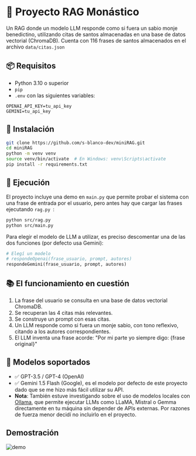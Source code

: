 # 🧘 Proyecto RAG Monástico

Un RAG donde un modelo LLM responde como si fuera un sabio monje benedictino, utilizando citas de santos almacenadas en una base de datos vectorial (ChromaDB). Cuenta con 116 frases de santos almacenados en el archivo `data/citas.json`

## 📦 Requisitos

- Python 3.10 o superior
- `pip`
- `.env` con las siguientes variables:
```
OPENAI_API_KEY=tu_api_key
GEMINI=tu_api_key
````

## 🔧 Instalación

```bash
git clone https://github.com/s-blanco-dev/miniRAG.git
cd miniRAG
python -m venv venv
source venv/bin/activate  # En Windows: venv\Scripts\activate
pip install -r requirements.txt
````

## 🚀 Ejecución

El proyecto incluye una demo en `main.py` que permite probar el sistema con una frase de entrada por el usuario, pero antes hay que cargar las frases ejecutando `rag.py `:

```bash
python src/rag.py
python src/main.py
```

Para elegir el modelo de LLM a utilizar, es preciso descomentar una de las dos funciones (por defecto usa Gemini):

```python
# Elegí un modelo
# respondeOpenai(frase_usuario, prompt, autores)
respondeGemini(frase_usuario, prompt, autores)
```

## 📚 El funcionamiento en cuestión

1. La frase del usuario se consulta en una base de datos vectorial ChromaDB.
2. Se recuperan las 4 citas más relevantes.
3. Se construye un prompt con esas citas.
4. Un LLM responde como si fuera un monje sabio, con tono reflexivo, citando a los autores correspondientes.
5. El LLM inventa una frase acorde: "Por mi parte yo siempre digo: {frase original}"

## 🧠 Modelos soportados

* ✅ GPT-3.5 / GPT-4 (OpenAI)
* ✅ Gemini 1.5 Flash (Google), es el modelo por defecto de este proyecto dado que se me hizo más fácil utilizar su API.
* **Nota**: También estuve investigando sobre el uso de modelos locales con [Ollama](https://ollama.com/), que permite ejecutar LLMs como LLaMA, Mistral o Gemma directamente en tu máquina sin depender de APIs externas. Por razones de fuerza menor decidí no incluirlo en el proyecto.


## Demostración
![demo](https://github.com/user-attachments/assets/cac2df34-87f2-420c-8d12-771ddf662aa1)

